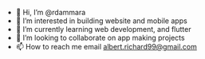 - 👋 Hi, I’m @rdammara
- 👀 I’m interested in building website and mobile apps
- 🌱 I’m currently learning web development, and flutter
- 💞️ I’m looking to collaborate on app making projects
- 📫 How to reach me email albert.richard99@gmail.com

<!---
rdammara/rdammara is a ✨ special ✨ repository because its `README.md` (this file) appears on your GitHub profile.
You can click the Preview link to take a look at your changes.
--->
